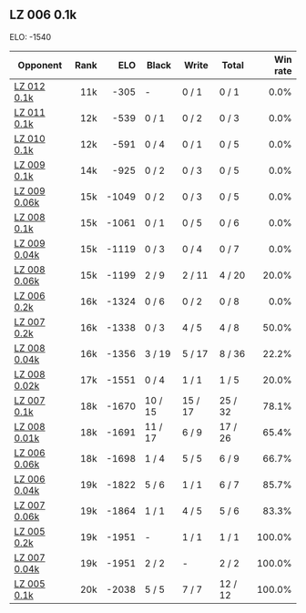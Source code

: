 ## LZ 006 0.1k ##

ELO: -1540

Opponent | Rank | ELO | Black | Write | Total | Win rate
---------|-----:|----:|-------|-------|-------|-------:
[LZ 012 0.1k](LZ%20012%200.1k.md) | 11k | -305 | - | 0 / 1 | 0 / 1 | 0.0%
[LZ 011 0.1k](LZ%20011%200.1k.md) | 12k | -539 | 0 / 1 | 0 / 2 | 0 / 3 | 0.0%
[LZ 010 0.1k](LZ%20010%200.1k.md) | 12k | -591 | 0 / 4 | 0 / 1 | 0 / 5 | 0.0%
[LZ 009 0.1k](LZ%20009%200.1k.md) | 14k | -925 | 0 / 2 | 0 / 3 | 0 / 5 | 0.0%
[LZ 009 0.06k](LZ%20009%200.06k.md) | 15k | -1049 | 0 / 2 | 0 / 3 | 0 / 5 | 0.0%
[LZ 008 0.1k](LZ%20008%200.1k.md) | 15k | -1061 | 0 / 1 | 0 / 5 | 0 / 6 | 0.0%
[LZ 009 0.04k](LZ%20009%200.04k.md) | 15k | -1119 | 0 / 3 | 0 / 4 | 0 / 7 | 0.0%
[LZ 008 0.06k](LZ%20008%200.06k.md) | 15k | -1199 | 2 / 9 | 2 / 11 | 4 / 20 | 20.0%
[LZ 006 0.2k](LZ%20006%200.2k.md) | 16k | -1324 | 0 / 6 | 0 / 2 | 0 / 8 | 0.0%
[LZ 007 0.2k](LZ%20007%200.2k.md) | 16k | -1338 | 0 / 3 | 4 / 5 | 4 / 8 | 50.0%
[LZ 008 0.04k](LZ%20008%200.04k.md) | 16k | -1356 | 3 / 19 | 5 / 17 | 8 / 36 | 22.2%
[LZ 008 0.02k](LZ%20008%200.02k.md) | 17k | -1551 | 0 / 4 | 1 / 1 | 1 / 5 | 20.0%
[LZ 007 0.1k](LZ%20007%200.1k.md) | 18k | -1670 | 10 / 15 | 15 / 17 | 25 / 32 | 78.1%
[LZ 008 0.01k](LZ%20008%200.01k.md) | 18k | -1691 | 11 / 17 | 6 / 9 | 17 / 26 | 65.4%
[LZ 006 0.06k](LZ%20006%200.06k.md) | 18k | -1698 | 1 / 4 | 5 / 5 | 6 / 9 | 66.7%
[LZ 006 0.04k](LZ%20006%200.04k.md) | 19k | -1822 | 5 / 6 | 1 / 1 | 6 / 7 | 85.7%
[LZ 007 0.06k](LZ%20007%200.06k.md) | 19k | -1864 | 1 / 1 | 4 / 5 | 5 / 6 | 83.3%
[LZ 005 0.2k](LZ%20005%200.2k.md) | 19k | -1951 | - | 1 / 1 | 1 / 1 | 100.0%
[LZ 007 0.04k](LZ%20007%200.04k.md) | 19k | -1951 | 2 / 2 | - | 2 / 2 | 100.0%
[LZ 005 0.1k](LZ%20005%200.1k.md) | 20k | -2038 | 5 / 5 | 7 / 7 | 12 / 12 | 100.0%
